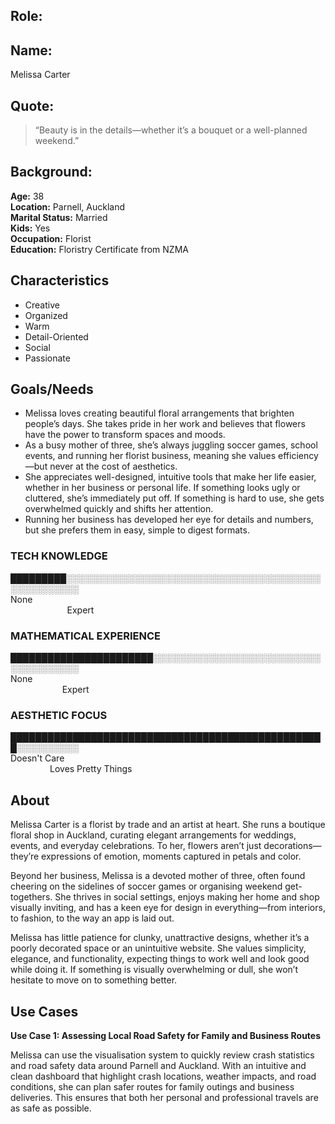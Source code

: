 ## Role:

## Name:
Melissa Carter


## Quote:

> “Beauty is in the details—whether it’s a bouquet or a well-planned weekend.”

## Background:
**Age:** 38<br> 
**Location:** Parnell, Auckland<br> 
**Marital Status:** Married<br> 
**Kids:** Yes<br> 
**Occupation:** Florist<br> 
**Education:** Floristry Certificate from NZMA

## Characteristics
* Creative
* Organized
* Warm
* Detail-Oriented
* Social
* Passionate

## Goals/Needs

* Melissa loves creating beautiful floral arrangements that brighten people’s days. She takes pride in her work and believes that flowers have the power to transform spaces and moods.
* As a busy mother of three, she’s always juggling soccer games, school events, and running her florist business, meaning she values efficiency—but never at the cost of aesthetics.
* She appreciates well-designed, intuitive tools that make her life easier, whether in her business or personal life. If something looks ugly or cluttered, she’s immediately put off. If something is hard to use, she gets overwhelmed quickly and shifts her attention.
* Running her business has developed her eye for details and numbers, but she prefers them in easy, simple to digest formats.


### TECH KNOWLEDGE
█████████░░░░░░░░░░░░░░░░░░░░░░░░░░░░░░░░░░░░░░░░░░░░░░░░░░░░<br> 
None                                                                                                                                                Expert

### MATHEMATICAL EXPERIENCE
                                      
███████████████████████░░░░░░░░░░░░░░░░░░░░░░░░░░░░░░░░░░░░░░<br> 
None                                                                                                                                              Expert

### AESTHETIC FOCUS 
███████████████████████████████████████████████████░░░░░░░░░░<br> 
Doesn't Care                                                                                                                                     Loves Pretty Things

## About

Melissa Carter is a florist by trade and an artist at heart. She runs a boutique floral shop in Auckland, curating elegant arrangements for weddings, events, and everyday celebrations. To her, flowers aren’t just decorations—they’re expressions of emotion, moments captured in petals and color.

Beyond her business, Melissa is a devoted mother of three, often found cheering on the sidelines of soccer games or organising weekend get-togethers. She thrives in social settings, enjoys making her home and shop visually inviting, and has a keen eye for design in everything—from interiors, to fashion, to the way an app is laid out.

Melissa has little patience for clunky, unattractive designs, whether it’s a poorly decorated space or an unintuitive website. She values simplicity, elegance, and functionality, expecting things to work well and look good while doing it. If something is visually overwhelming or dull, she won’t hesitate to move on to something better.

## Use Cases
**Use Case 1: Assessing Local Road Safety for Family and Business Routes**

Melissa can use the visualisation system to quickly review crash statistics and road safety data around Parnell and Auckland. With an intuitive and clean dashboard that highlight crash locations, weather impacts, and road conditions, she can plan safer routes for family outings and business deliveries. This ensures that both her personal and professional travels are as safe as possible.